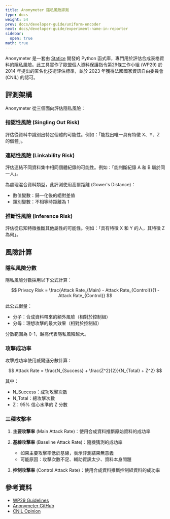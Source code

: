 ```yaml
---
title: Anonymeter 隱私風險評測
type: docs
weight: 54
prev: docs/developer-guide/uniform-encoder
next: docs/developer-guide/experiment-name-in-reporter
sidebar:
  open: true
math: true
---
```


Anonymeter 是一套由 [Statice](https://www.statice.ai/) 開發的 Python 函式庫，專門用於評估合成表格資料的隱私風險。此工具實作了歐盟個人資料保護指令第29條工作小組 (WP29) 於 2014 年提出的匿名化技術評估標準，並於 2023 年獲得法國國家資訊自由委員會 (CNIL) 的認可。

## 評測架構

Anonymeter 從三個面向評估隱私風險：

### 指認性風險 (Singling Out Risk)

評估從資料中識別出特定個體的可能性。例如：「能找出唯一具有特徵 X、Y、Z 的個體」。

### 連結性風險 (Linkability Risk)

評估連結不同資料集中相同個體紀錄的可能性。例如：「能判斷紀錄 A 和 B 屬於同一人」。

為處理混合資料類型，此評測使用高爾距離 (Gower's Distance)：
- 數值變數：歸一化後的絕對差值
- 類別變數：不相等時距離為 1

### 推斷性風險 (Inference Risk)

評估從已知特徵推斷其他屬性的可能性。例如：「具有特徵 X 和 Y 的人，其特徵 Z 為何」。

## 風險計算

### 隱私風險分數

隱私風險分數採用以下公式計算：

$$
Privacy Risk = \frac{Attack Rate_{Main} - Attack Rate_{Control}}{1 - Attack Rate_{Control}}
$$

此公式衡量：
- 分子：合成資料帶來的額外風險（相對於控制組）
- 分母：理想攻擊的最大效果（相對於控制組）

分數範圍為 0-1，越高代表隱私風險越大。

### 攻擊成功率

攻擊成功率使用威爾遜分數計算：

$$
Attack Rate = \frac{N_{Success} + \frac{Z^2}{2}}{N_{Total} + Z^2}
$$

其中：
- N_Success：成功攻擊次數
- N_Total：總攻擊次數
- Z：95% 信心水準的 Z 分數

### 三種攻擊率

1. **主要攻擊率** (Main Attack Rate)：使用合成資料推斷原始資料的成功率

2. **基線攻擊率** (Baseline Attack Rate)：隨機猜測的成功率
   - 如果主要攻擊率低於基線，表示評測結果無意義
   - 可能原因：攻擊次數不足、輔助資訊太少、資料本身問題

3. **控制攻擊率** (Control Attack Rate)：使用合成資料推斷控制組資料的成功率

## 參考資料

- [WP29 Guidelines](https://ec.europa.eu/justice/article-29/documentation/opinion-recommendation/files/2014/wp216_en.pdf)
- [Anonymeter GitHub](https://github.com/statice/anonymeter)
- [CNIL Opinion](https://www.cnil.fr/en/home)
